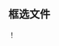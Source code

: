 ## 框选文件
！[](https://github.com/openthos/community-analysis/blob/master/pic/tmp_4997-Screenshot_2017-03-07-15-51-01766125983.png)

